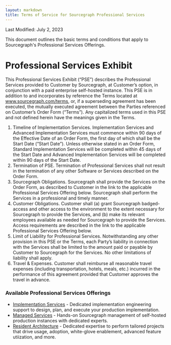 ```yaml
---
layout: markdown
title: Terms of Service for Sourcegraph Professional Services
---
```


Last Modified: July 2, 2023

This document outlines the basic terms and conditions that apply to Sourcegraph's Professional Services Offerings.

# Professional Services Exhibit

This Professional Services Exhibit (“PSE”) describes the Professional Services provided to Customer by Sourcegraph, at Customer’s option, in conjunction with a paid enterprise self-hosted instance. This PSE is in addition to and incorporates by reference the Terms located at www.sourcegraph.com/terms, or, if a superseding agreement has been executed, the mutually executed agreement between the Parties referenced on Customer’s Order Form (“Terms”). Any capitalized terms used in this PSE and not defined herein have the meanings given in the Terms.

1. Timeline of Implementation Services. Implementation Services and Advanced Implementation Services must commence within 90 days of the Effective Date of an Order Form, the first day of which shall be the Start Date (“Start Date”). Unless otherwise stated in an Order Form, Standard Implementation Services will be completed within 45 days of the Start Date and Advanced Implementation Services will be completed within 90 days of the Start Date. 
2. Termination of PSE. Termination of Professional Services shall not result in the termination of any other Software or Services described on the Order Form. 
3. Sourcegraph Obligations. Sourcegraph shall provide the Services on the Order Form, as described to Customer in the link to the applicable Professional Services Offering below. Sourcegraph shall perform the Services in a professional and timely manner. 
4. Customer Obligations. Customer shall (a) grant Sourcegraph badged-access and other access to the environment to the extent necessary for Sourcegraph to provide the Services, and (b) make its relevant employees available as needed for Sourcegraph to provide the Services. Access requirements are described in the link to the applicable Professional Services Offering below. 
5. Limit of Liability for Professional Services. Notwithstanding any other provision in this PSE or the Terms, each Party’s liability in connection with the Services shall be limited to the amount paid or payable by Customer to Sourcegraph for the Services. No other limitations of liability shall apply.
6. Travel & Expenses. Customer shall reimburse all reasonable travel expenses (including transportation, hotels, meals, etc.) incurred in the performance of this agreement provided that Customer approves the travel in advance. 

### Available Professional Services Offerings

- [Implementation Services](/terms/implementation-services) - Dedicated implementation engineering support to design, plan, and execute your production implementation.
- [Managed Services](/terms/managed-services) - Hands-on Sourcegraph management of self-hosted production instances with dedicated experts.
- [Resident Architecture](/terms/resident-architecture) - Dedicated expertise to perform tailored projects that drive usage, adoption, white-glove enablement, advanced feature utiization, and more.

